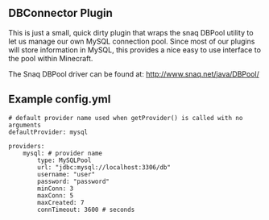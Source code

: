 ## DBConnector Plugin

This is just a small, quick dirty plugin that wraps the snaq DBPool utility to let us manage our own MySQL connection pool. 
Since most of our plugins will store information in MySQL, this provides a nice easy to use interface to the pool within Minecraft.

The Snaq DBPool driver can be found at: 
http://www.snaq.net/java/DBPool/  


## Example config.yml

    # default provider name used when getProvider() is called with no arguments
    defaultProvider: mysql

    providers:
        mysql: # provider name
            type: MySQLPool
            url: "jdbc:mysql://localhost:3306/db"
            username: "user"
            password: "password"
            minConn: 3
            maxConn: 5
            maxCreated: 7
            connTimeout: 3600 # seconds
